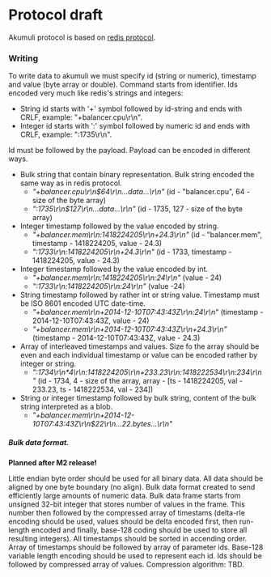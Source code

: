 Protocol draft
==============
Akumuli protocol is based on [redis protocol](http://redis.io/topics/protocol).

### Writing
To write data to akumuli we must specify id (string or numeric), timestamp and value (byte array or double).
Command starts from identifier. Ids encoded very much like redis's strings and integers:
- String id starts with '+' symbol followed by id-string and ends with CRLF, example: "+balancer.cpu\r\n".
- Integer id starts with ':' symbol followed by numeric id and ends with CRLF, example: ":1735\r\n".

Id must be followed by the payload. Payload can be encoded in different ways.
- Bulk string that contain binary representation. Bulk string encoded the same way as in redis protocol.
  + _"+balancer.cpu\r\n$64\r\n...data...\r\n"_ (id - "balancer.cpu", 64 - size of the byte array)
  + _":1735\r\n$127\r\n...data...\r\n"_ (id - 1735, 127 - size of the byte array)
- Integer timestamp followed by the value encoded by string.
  + _"+balancer.mem\r\n:1418224205\r\n+24.3\r\n"_ (id - "balancer.mem", timestamp - 1418224205, value - 24.3)
  + _":1733\r\n:1418224205\r\n+24.3\r\n"_ (id - 1733, timestamp - 1418224205, value - 24.3)
- Integer timestamp followed by the value encoded by int.
  + _"+balancer.mem\r\n:1418224205\r\n:24\r\n"_ (value - 24)
  + _":1733\r\n:1418224205\r\n:24\r\n"_ (value -24)
- String timestamp followed by rather int or string value. Timestamp must be ISO 8601 encoded UTC date-time.
  + _"+balancer.mem\r\n+2014-12-10T07:43:43Z\r\n:24\r\n"_ (timestamp - 2014-12-10T07:43:43Z, value - 24)
  + _"+balancer.mem\r\n+2014-12-10T07:43:43Z\r\n+24.3\r\n"_ (timestamp - 2014-12-10T07:43:43Z, value - 24.3)
- Array of interleaved timestamps and values. Size fo the array should be even and each individual timestamp or value can be encoded rather by integer or string.
  + _":1734\r\n*4\r\n:1418224205\r\n+233.23\r\n:1418222534\r\n:234\r\n"_ (id - 1734, 4 - size of the array, array - [ts - 1418224205, val - 233.23, ts - 1418222534, val - 234])
- String or integer timestamp followed by bulk string, content of the bulk string interpreted as a blob.
  + _"+balancer.mem\r\n+2014-12-10T07:43:43Z\r\n$22\r\n...22.bytes...\r\n"_

##### Bulk data format.
**Planned after M2 release!**

Little endian byte order should be used for all binary data. All data should be aligned by one byte boundary (no align).
Bulk data format created to send efficiently large amounts of numeric data. Bulk data frame starts from unsigned 32-bit integer that stores number of values in the frame. This number then followed by the compressed array of timestams (delta-rle encoding should be used, values should be delta encoded first, then run-length encoded and finally, base-128 coding should be used to store all resulting integers). All timestamps should be sorted in accending order.
Array of timestamps should be followed by array of parameter ids. Base-128 variable length encoding should be used to represent each id.
Ids should be followed by compressed array of values. Compression algorithm: TBD.
